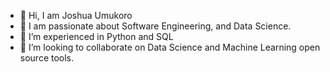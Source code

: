 - 👋 Hi, I am Joshua Umukoro
- 👀 I am passionate about Software Engineering, and Data Science.
- 🌱 I’m experienced in Python and SQL
- 💞️ I’m looking to collaborate on Data Science and Machine Learning open source tools.

<!---
eujosh/eujosh is a ✨ special ✨ repository because its `README.md` (this file) appears on your GitHub profile.
You can click the Preview link to take a look at your changes.
--->
